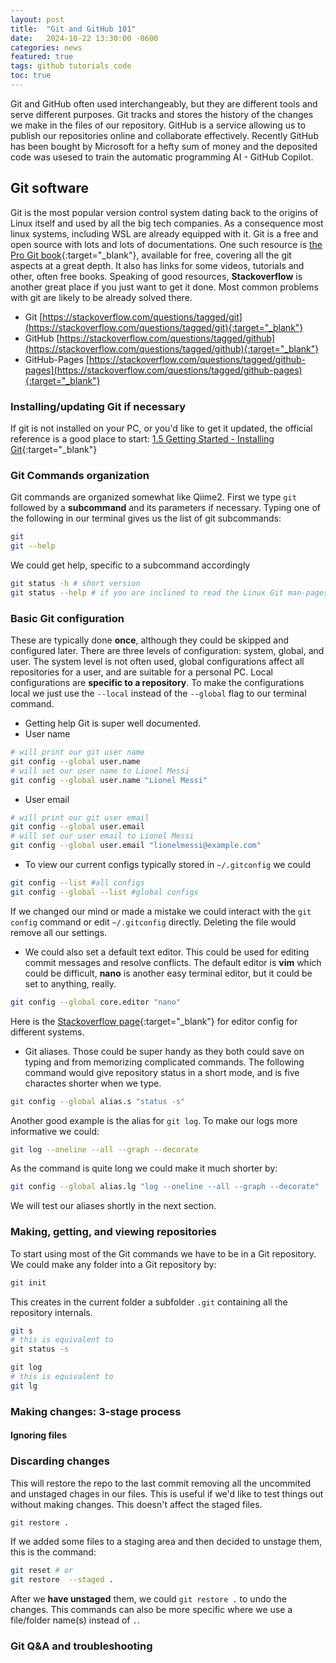 ```yaml
---
layout: post
title:  "Git and GitHub 101"
date:   2024-10-22 13:30:00 -0600
categories: news
featured: true
tags: github tutorials code
toc: true
--- 
```

Git and GitHub often used interchangeably, but they are different tools and serve different purposes. Git tracks and stores the history of the changes we make in the files of our repository. GitHub is a service allowing us to publish our repositories online and collaborate effectively. Recently GitHub has been bought by Microsoft for a hefty sum of money and the deposited code was usesed to train the automatic programming AI - GitHub Copilot.
## Git software
Git is the most popular version control system dating back to the origins of Linux itself and used by all the big tech companies. As a consequence most linux systems, including WSL are already equipped with it. Git is a free and open source with lots and lots of documentations. One such resource is [the Pro Git book](https://github.com/toshimaru/jekyll-toc){:target="_blank"}, available for free, covering all the git aspects at a great depth. It also has links for some videos, tutorials and other, often free books. Speaking of good resources, **Stackoverflow** is another great place if you just want to get it done. Most common problems with git are likely to be already solved there.
* Git [https://stackoverflow.com/questions/tagged/git](https://stackoverflow.com/questions/tagged/git){:target="_blank"}
* GitHub [https://stackoverflow.com/questions/tagged/github](https://stackoverflow.com/questions/tagged/github){:target="_blank"}
* GitHub-Pages [https://stackoverflow.com/questions/tagged/github-pages](https://stackoverflow.com/questions/tagged/github-pages){:target="_blank"}
### Installing/updating Git if necessary
If git is not installed on your PC, or you'd like to get it updated, the official reference is a good place to start: [1.5 Getting Started - Installing Git](https://git-scm.com/book/en/v2/Getting-Started-Installing-Git){:target="_blank"}
### Git Commands organization
Git commands are organized somewhat like Qiime2. First we type ```git``` followed by a **subcommand** and its parameters if necessary.
Typing one of the following in our terminal gives us the list of git subcommands:
```bash
git
git --help
```
We could get help, specific to a subcommand accordingly
```bash
git status -h # short version
git status --help # if you are inclined to read the Linux Git man-pages
```
### Basic Git configuration
These are typically done **once**, although they could be skipped and configured later.
There are three levels of configuration: system, global, and user. The system level is not often used, global configurations affect all repositories for a user, and are suitable for a personal PC. Local configurations are **specific to a repository**. To make the configurations local we just use the ```--local``` instead of the ```--global``` flag to our terminal command.
* Getting help
Git is super well documented. 
* User name
```bash
# will print our git user name
git config --global user.name
# will set our user name to Lionel Messi
git config --global user.name "Lionel Messi"
```
* User email
```bash
# will print our git user email
git config --global user.email
# will set our user email to Lionel Messi
git config --global user.email "lionelmessi@example.com"
```
* To view our current configs typically stored in ```~/.gitconfig``` we could
```bash
git config --list #all configs
git config --global --list #global configs
``` 
If we changed our mind or made a mistake we could interact with the ```git config``` command or edit ```~/.gitconfig``` directly. Deleting the file would remove all our settings.
* We could also set a default text editor. This could be used for editing commit messages and resolve conflicts. The default editor is **vim** which could be difficult, **nano** is another easy terminal editor, but it could be set to anything, really.
```bash
git config --global core.editor "nano"
```
Here is the [Stackoverflow page](https://stackoverflow.com/questions/2596805/how-do-i-make-git-use-the-editor-of-my-choice-for-editing-commit-messages){:target="_blank"} for editor config for different systems.
* Git aliases. Those could be super handy as they both could save on typing and from memorizing complicated commands.
The following command would give repository status in a short mode, and is five charactes shorter when we type.
```bash
git config --global alias.s "status -s"
```
Another good example is the alias for ```git log```. To make our logs more informative we could:
```bash
git log --oneline --all --graph --decorate
```
As the command is quite long we could make it much shorter by:
```bash
git config --global alias.lg "log --oneline --all --graph --decorate"
```
We will test our aliases shortly in the next section.
### Making, getting, and viewing repositories
To start using most of the Git commands we have to be in a Git repository. We could make any folder into a Git repository by:
```bash
git init
```
This creates in the current folder a subfolder ```.git``` containing all the repository internals.


```bash
git s
# this is equivalent to
git status -s
```

```bash
git log
# this is equivalent to
git lg
```

### Making changes: 3-stage process
#### Ignoring files

### Discarding changes
This will restore the repo to the last commit removing all the uncommited and unstaged chages in our files.
This is useful if we'd like to test things out without making changes. This doesn't affect the staged files.
```bash
git restore .
```
If we added some files to a staging area and then decided to unstage them, this is the command:
```bash
git reset # or
git restore  --staged .
```
After we **have unstaged** them, we could ```git restore .``` to undo the changes.
This commands can also be more specific where we use a file/folder name(s) instead of ```.```.
### Git Q&A and troubleshooting


